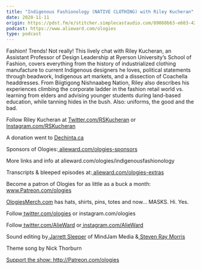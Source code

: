 ```yaml
---
title: "Indigenous Fashionology (NATIVE CLOTHING) with Riley Kucheran"
date: 2020-11-11
origin: https://pdst.fm/e/stitcher.simplecastaudio.com/89060b63-e603-4297-b6e8-5a654e50244e/episodes/17463ef2-ca73-4879-afba-dbf34287ebc0/audio/128/default.mp3?aid=rss_feed&awCollectionId=89060b63-e603-4297-b6e8-5a654e50244e&awEpisodeId=17463ef2-ca73-4879-afba-dbf34287ebc0&feed=FO6kxYGj
podcast: https://www.alieward.com/ologies
type: podcast
---
```


<p>Fashion! Trends! Not really! This lively chat with Riley Kucheran, an Assistant Professor of Design Leadership at Ryerson University’s School of Fashion, covers everything from the history of industrialized clothing manufacture to current Indigenous designers he loves, political statements through beadwork, Indigenous art markets, and a dissection of Coachella headdresses. From Biigtigong Nishnaabeg Nation, Riley also describes his experiences climbing the corporate ladder in the fashion retail world vs. learning from elders and advising younger students during land-based education, while tanning hides in the bush. Also: uniforms, the good and the bad. </p>
<p>Follow Riley Kucheran at <a href="https://twitter.com/rskucheran?lang&#61;en">Twitter.com/RSKucheran</a> or <a href="https://www.instagram.com/rskucheran/?hl&#61;en">Instagram.com/RSKucheran</a> </p>
<p>A donation went to <a href="https://www.dechinta.ca/">Dechinta.ca</a> </p>
<p>Sponsors of Ologies:<a href="http://alieward.com/ologies-sponsors"> alieward.com/ologies-sponsors</a></p>
<p>More links and info at alieward.com/ologies/indigenousfashionology</p>
<p>Transcripts &amp; bleeped episodes at:<a href="https://www.alieward.com/ologies-extras"> alieward.com/ologies-extras</a></p>
<p>Become a patron of Ologies for as little as a buck a month:<a href="http://www.patreon.com/ologies"> www.Patreon.com/ologies</a></p>
<p><a href="https://ologiesmerch.com/">OlogiesMerch.com</a> has hats, shirts, pins, totes and now… MASKS. Hi. Yes. </p>
<p>Follow<a href="https://twitter.com/ologies?lang&#61;en"> twitter.com/ologies</a> or instagram.com/ologies</p>
<p>Follow<a href="http://twitter.com/AlieWard"> twitter.com/AlieWard</a> or<a href="https://www.instagram.com/alieward/?hl&#61;en"> instagram.com/AlieWard</a></p>
<p>Sound editing by<a href="http://jarrettsleeper.com/"> Jarrett Sleeper</a> of MindJam Media &amp;<a href="http://www.stevenraymorris.com/"> Steven Ray Morris</a></p>
<p>Theme song by Nick Thorburn</p><p><a href="http://Patreon.com/ologies">Support the show: http://Patreon.com/ologies</a></p>